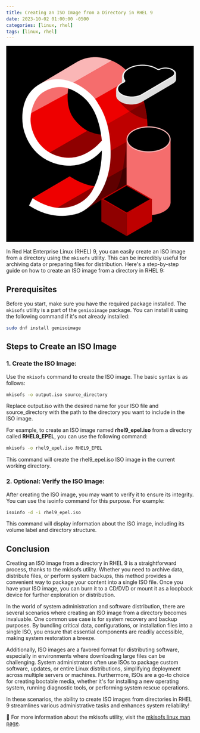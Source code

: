 ```yaml
---
title: Creating an ISO Image from a Directory in RHEL 9
date: 2023-10-02 01:00:00 -0500
categories: [linux, rhel]
tags: [linux, rhel]
---
```


![Creating an ISO Image from a Directory in RHEL 9](/assets/img/posts/2023/create_iso_from_directory/create_iso_from_directory.png)


In Red Hat Enterprise Linux (RHEL) 9, you can easily create an ISO image from a directory using the `mkisofs` utility. This can be incredibly useful for archiving data or preparing files for distribution. Here's a step-by-step guide on how to create an ISO image from a directory in RHEL 9:

## Prerequisites

Before you start, make sure you have the required package installed. The `mkisofs` utility is a part of the `genisoimage` package. You can install it using the following command if it's not already installed:

```bash
sudo dnf install genisoimage
```


## Steps to Create an ISO Image

### 1. Create the ISO Image:

Use the `mkisofs` command to create the ISO image. The basic syntax is as follows:

```bash
mkisofs -o output.iso source_directory
```

Replace output.iso with the desired name for your ISO file and source_directory with the path to the directory you want to include in the ISO image.

For example, to create an ISO image named **rhel9_epel.iso** from a directory called **RHEL9_EPEL**, you can use the following command:

```bash
mkisofs -o rhel9_epel.iso RHEL9_EPEL
```

This command will create the rhel9_epel.iso ISO image in the current working directory.

### 2. Optional: Verify the ISO Image:

After creating the ISO image, you may want to verify it to ensure its integrity. You can use the isoinfo command for this purpose. For example:

```bash
isoinfo -d -i rhel9_epel.iso
```

This command will display information about the ISO image, including its volume label and directory structure.


## Conclusion

Creating an ISO image from a directory in RHEL 9 is a straightforward process, thanks to the mkisofs utility. Whether you need to archive data, distribute files, or perform system backups, this method provides a convenient way to package your content into a single ISO file. Once you have your ISO image, you can burn it to a CD/DVD or mount it as a loopback device for further exploration or distribution.

In the world of system administration and software distribution, there are several scenarios where creating an ISO image from a directory becomes invaluable. One common use case is for system recovery and backup purposes. By bundling critical data, configurations, or installation files into a single ISO, you ensure that essential components are readily accessible, making system restoration a breeze.

Additionally, ISO images are a favored format for distributing software, especially in environments where downloading large files can be challenging. System administrators often use ISOs to package custom software, updates, or entire Linux distributions, simplifying deployment across multiple servers or machines. Furthermore, ISOs are a go-to choice for creating bootable media, whether it's for installing a new operating system, running diagnostic tools, or performing system rescue operations.

In these scenarios, the ability to create ISO images from directories in RHEL 9 streamlines various administrative tasks and enhances system reliability!


📝 For more information about the mkisofs utility, visit the [mkisofs linux man page](https://linux.die.net/man/8/mkisofs).




